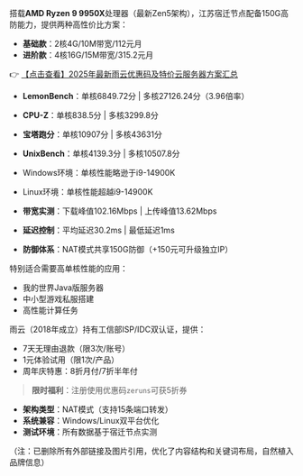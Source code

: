 
搭载**AMD Ryzen 9 9950X**处理器（最新Zen5架构），江苏宿迁节点配备150G高防能力，提供两种高性价比方案：
- **基础款**：2核4G/10M带宽/112元月
- **进阶款**：4核16G/15M带宽/315.2元月

👉 [【点击查看】2025年最新雨云优惠码及特价云服务器方案汇总](https://bit.ly/RainYun)

- **LemonBench**：单核6849.72分 | 多核27126.24分（3.96倍率）
- **CPU-Z**：单核838.5分 | 多核3299.8分
- **宝塔跑分**：单核10907分 | 多核43631分
- **UnixBench**：单核4139.3分 | 多核10507.8分

- Windows环境：单核性能略逊于i9-14900K
- Linux环境：单核性能超越i9-14900K

- **带宽实测**：下载峰值102.16Mbps | 上传峰值13.62Mbps
- **延迟控制**：平均延迟30.2ms | 最低延迟1ms
- **防御体系**：NAT模式共享150G防御（+150元可升级独立IP）

特别适合需要高单核性能的应用：
- 我的世界Java版服务器
- 中小型游戏私服搭建
- 高性能计算任务

雨云（2018年成立）持有工信部ISP/IDC双认证，提供：
- 7天无理由退款（限3次/账号）
- 1元体验试用（限1次/产品）
- 周年庆特惠：8折月付/7折半年付

> **限时福利**：注册使用优惠码`zeruns`可获5折券

- **架构类型**：NAT模式（支持15条端口转发）
- **系统兼容**：Windows/Linux双平台优化
- **测试环境**：所有数据基于宿迁节点实测

（注：已删除所有外部链接及图片引用，优化了内容结构和关键词布局，自然植入品牌信息）
